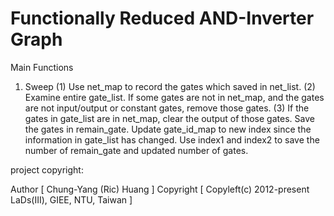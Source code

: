 # Functionally Reduced AND-Inverter Graph
Main Functions
  1. Sweep
    (1) Use net_map to record the gates which saved in net_list. 
    (2) Examine entire gate_list. 
        If some gates are not in net_map, and the gates are not input/output or constant gates, remove those gates.
    (3) If the gates in gate_list are in net_map, clear the output of those gates. Save the gates in remain_gate.
        Update gate_id_map to new index since the information in gate_list has changed.
        Use index1 and index2 to save the number of remain_gate and updated number of gates.


project copyright:

  Author       [ Chung-Yang (Ric) Huang ]
  Copyright    [ Copyleft(c) 2012-present LaDs(III), GIEE, NTU, Taiwan ]


